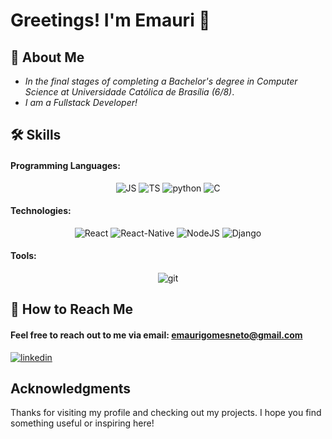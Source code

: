 # Greetings! I'm Emauri 👋

## 🚀 About Me

* *In the final stages of completing a Bachelor's degree in Computer Science at Universidade Católica de Brasília (6/8)*.
* *I am a Fullstack Developer!*

## 🛠 Skills
#### Programming Languages:

<div style="text-align: center;">
  <img src="https://img.shields.io/badge/JavaScript-F7DF1E?style=for-the-badge&logo=javascript&logoColor=black" alt="JS">
  <img src="https://img.shields.io/badge/TypeScript-007ACC?style=for-the-badge&logo=typescript&logoColor=white" alt="TS">
  <img src="https://img.shields.io/badge/Python-3776AB?style=for-the-badge&logo=python&logoColor=white" alt="python">
  <img src="https://img.shields.io/badge/C-00599C?style=for-the-badge&logo=c&logoColor=white" alt="C">
</div>

#### Technologies:

<div style="text-align: center;">
  <img src="https://img.shields.io/badge/React-20232A?style=for-the-badge&logo=react&logoColor=61DAFB" alt="React">
  <img src="https://img.shields.io/badge/React_Native-20232A?style=for-the-badge&logo=react&logoColor=61DAFB" alt="React-Native">
  <img src="https://img.shields.io/badge/Node.js-43853D?style=for-the-badge&logo=node.js&logoColor=white" alt="NodeJS">
  <img src="https://img.shields.io/badge/Django-092E20?style=for-the-badge&logo=django&logoColor=white" alt="Django">
</div>

#### Tools:

<div style="text-align: center;">
<img src="https://img.shields.io/badge/GIT-E44C30?style=for-the-badge&logo=git&logoColor=white" alt="git">
</div>

## 🔗 How to Reach Me
#### Feel free to reach out to me via email: emaurigomesneto@gmail.com
[![linkedin](https://img.shields.io/badge/linkedin-0A66C2?style=for-the-badge&logo=linkedin&logoColor=white)](https://www.linkedin.com/in/emauri-gomes-gaspar-neto/)



## Acknowledgments
Thanks for visiting my profile and checking out my projects. I hope you find something useful or inspiring here!
